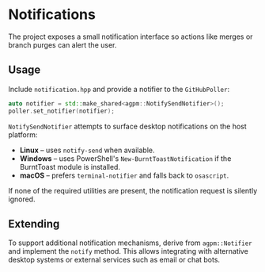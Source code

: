 # Notifications

The project exposes a small notification interface so actions like merges or
branch purges can alert the user.

## Usage

Include `notification.hpp` and provide a notifier to the `GitHubPoller`:

```cpp
auto notifier = std::make_shared<agpm::NotifySendNotifier>();
poller.set_notifier(notifier);
```

`NotifySendNotifier` attempts to surface desktop notifications on the host
platform:

- **Linux** – uses `notify-send` when available.
- **Windows** – uses PowerShell's `New-BurntToastNotification` if the
  BurntToast module is installed.
- **macOS** – prefers `terminal-notifier` and falls back to `osascript`.

If none of the required utilities are present, the notification request is
silently ignored.

## Extending

To support additional notification mechanisms, derive from `agpm::Notifier` and
implement the `notify` method. This allows integrating with alternative desktop
systems or external services such as email or chat bots.
